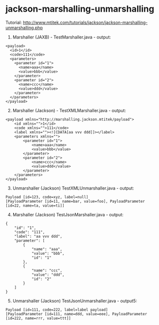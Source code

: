 # jackson-marshalling-unmarshalling
Tutorial: http://www.mtitek.com/tutorials/jackson/jackson-marshalling-unmarshalling.php

1. Marshaller (JAXB) - TestMarshaller.java - output:
```
<payload>
  <id>1</id>
  <code>111</code>
  <parameters>
    <parameter id="1">
      <name>aaa</name>
      <value>bbb</value>
    </parameter>
    <parameter id="2">
      <name>ccc</name>
      <value>ddd</value>
    </parameter>
  </parameters>
</payload>
```
2. Marshaller (Jackson) - TestXMLMarshaller.java - output:
```
<payload xmlns="http://marshalling.jackson.mtitek/payload">
    <id xmlns="">1</id>
    <code xmlns="">111</code>
    <label xmlns=""><![CDATA[aa vvv ddd]]></label>
    <parameters xmlns="">
        <parameter id="1">
            <name>aaa</name>
            <value>bbb</value>
        </parameter>
        <parameter id="2">
            <name>ccc</name>
            <value>ddd</value>
        </parameter>
    </parameters>
</payload>
```
3. Unmarshaller (Jackson) TestXMLUnmarshaller.java - output:
```
Payload [id=123, code=xyz, label=null]
[PayloadParameter [id=11, name=bar, value=foo], PayloadParameter [id=22, name=ta, value=ti]]
```
4. Marshaller (Jackson) TestJsonMarshaller.java - output:
```
{
    "id": "1",
    "code": "111",
    "label": "aa vvv ddd",
    "parameter": [
        {
            "name": "aaa",
            "value": "bbb",
            "id": "1"
        },
        {
            "name": "ccc",
            "value": "ddd",
            "id": "2"
        }
    ]
}
```
5. Unmarshaller (Jackson) TestJsonUnmarshaller.java - output5:
```
Payload [id=111, code=222, label=label payload]
[PayloadParameter [id=111, name=ddd, value=eee], PayloadParameter [id=222, name=rrr, value=ttt]]
```
